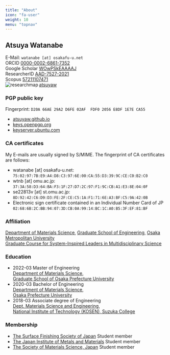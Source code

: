 ```yaml
---
title: "About"
icon: "fa-user"
weight: 10
menu: "topnav"
---
```


## Atsuya Watanabe

E-Mail: `watanabe [at] osakafu-u.net`  
ORCID <i class="ai ai-orcid ai"></i> [0000-0002-6861-7352](https://orcid.org/0000-0002-6861-7352)  
Google Scholar <i class="ai ai-google-scholar ai"></i> [WOwPSkEAAAAJ](https://scholar.google.com/citations?hl=ja&user=WOwPSkEAAAAJ)  
ResearcherID <i class="ai ai-clarivate"></i> [AAD-7527-2021](https://www.webofscience.com/wos/author/rid/AAD-7527-2021)  
Scopus <i class="ai ai-scopus ai"></i> [57211107471](https://www.scopus.com/authid/detail.uri?authorId=57211107471)
</br>
<img title='researchmap' alt='researchmap' src='https://researchmap.jp/outline/img/researchmap130.gif' align="left">  <a href='https://researchmap.jp/atsuyaw' target='_blank'> atsuyaw</a>

### PGP public key
Fingerprint: `D20A 66AE 29A2 D6FE 02AF  FDF0 2056 E8DF 1E7E CA55`
* [atsuyaw.github.io](/2056E8DF1E7ECA55.asc)
* [keys.openpgp.org](https://keys.openpgp.org/vks/v1/by-fingerprint/D20A66AE29A2D6FE02AFFDF02056E8DF1E7ECA55)
* [keyserver.ubuntu.com](http://keyserver.ubuntu.com/pks/lookup?op=vindex&search=0x2056e8df1e7eca55)

### CA certificates
My E-mails are usually signed by S/MIME. The fingerprint of CA certificates are follows:
* watanabe [at] osakafu-u.net: `75:02:97:7B:E9:A4:D8:C3:97:6E:00:CA:55:D3:39:9C:CE:C0:B2:C0`
* wtnb [at] omu.ac.jp: `37:3A:58:D3:64:BA:F3:1F:27:D7:2C:97:F1:9C:CB:A1:E3:8E:04:0F`
* se22813v [at] st.omu.ac.jp: `8D:92:42:C6:D9:D3:FE:2F:CE:C5:1A:F1:71:6E:A3:BF:C5:9A:42:0B`
* Electronic sign certificate contained in an Individual Number Card of JP
`02:68:6B:2C:BB:94:07:3D:CB:0A:99:14:BC:1C:A0:B5:3F:EF:81:BF`

### Affiliation

[Department of Materials Science](https://www.omu.ac.jp/eng/en/undergraduate/mat-sci/), [Graduate School of Engineering](https://www.omu.ac.jp/eng/en/), [Osaka Metropolitan University](https://www.omu.ac.jp/en/)  
[Graduate Course for System-Inspired Leaders in Multidisciplinary Science](http://sims-program.osakafu-u.ac.jp/eng/)

 ### Education

- 2022-03 Master of Engineering  
[Department of Materials Science](http://mtr1.osakafu-u.ac.jp/materials-eng/),  
[Graduate School of Osaka Prefecture University](https://www.osakafu-u.ac.jp/en/)
- 2020-03 Bachelor of Engineering  
[Department of Materials Science](http://mtr1.osakafu-u.ac.jp/materials-eng/),  
[Osaka Prefecture University](https://www.osakafu-u.ac.jp/en/)
- 2018-03 Associate degree of Engineering  
[Dept. Materials Science and Engineering](https://www.suzuka-ct.ac.jp/mse),  
[National Institute of Technology (KOSEN), Suzuka College](https://www.suzuka-ct.ac.jp/english/)

### Membership
- [The Surface Finishing Society of Japan](https://www.sfj.or.jp) Student member
- [The Japan Institute of Metals and Materials](https://jimm.jp/en/) Student member
- [The Society of Materials Science, Japan](https://www.jsms.jp/e-index.html) Student member

